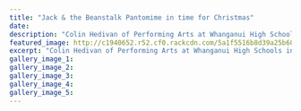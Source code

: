 ```yaml
---
title: "Jack & the Beanstalk Pantomime in time for Christmas"
date: 
description: "Colin Hedivan of Performing Arts at Whanganui High Schools in front of a Year 9 dance class..."
featured_image: http://c1940652.r52.cf0.rackcdn.com/5a1f5516b8d39a25b6000b96/Colin-Hedivan-Jack--Beanstalk-RCP-23-nov.jpg
excerpt: "Colin Hedivan of Performing Arts at Whanganui High Schools in front of a Year 9 dance class."
gallery_image_1: 
gallery_image_2: 
gallery_image_3: 
gallery_image_4: 
gallery_image_5: 
---
```

